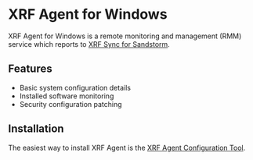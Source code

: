 # XRF Agent for Windows

XRF Agent for Windows is a remote monitoring and management (RMM) service which reports to [XRF Sync for Sandstorm](https://github.com/ocdtrekkie/xrf_sync_sandstorm).

## Features

* Basic system configuration details
* Installed software monitoring
* Security configuration patching

## Installation

The easiest way to install XRF Agent is the [XRF Agent Configuration Tool](https://github.com/ocdtrekkie/XRFAgentConfig).
